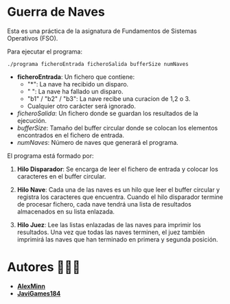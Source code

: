# Guerra de Naves
Esta es una práctica de la asignatura de Fundamentos de Sistemas Operativos (FSO).

Para ejecutar el programa:

```
./programa ficheroEntrada ficheroSalida bufferSize numNaves
```
- **ficheroEntrada**: Un fichero que contiene:
    - "*": La nave ha recibido un disparo.
    - " ": La nave ha fallado un disparo.
    - "b1" / "b2" / "b3": La nave recibe una curacion de 1,2 o 3.
    - Cualquier otro carácter será ignorado.
- *ficheroSalida*: Un fichero donde se guardan los resultados de la ejecución.
- *bufferSize*: Tamaño del buffer circular donde se colocan los elementos encontrados en el fichero de entrada.
- *numNaves*: Número de naves que generará el programa.

El programa está formado por:

1. **Hilo Disparador**: Se encarga de leer el fichero de entrada y colocar los caracteres en el buffer circular.
   
2. **Hilo Nave**: Cada una de las naves es un hilo que leer el buffer circular y registra los caracteres que encuentra. Cuando el hilo disparador termine de procesar fichero, cada nave tendrá una lista de resultados almacenados en su lista enlazada.
   
3. **Hilo Juez**: Lee las listas enlazadas de las naves para imprimir los resultados. Una vez que todas las naves terminen, el juez también imprimirá las naves que han terminado en primera y segunda posición. 

# Autores 🧑🏻‍💻
- **[AlexMinn](https://github.com/AlexMinn)**
- **[JaviGames184](https://github.com/JaviGames184)**
